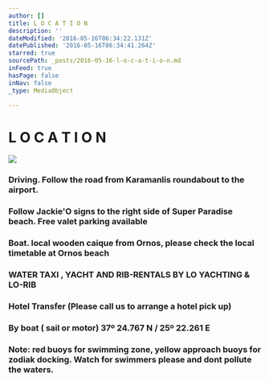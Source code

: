 ```yaml
---
author: []
title: L O C A T I O N
description: ''
dateModified: '2016-05-16T06:34:22.131Z'
datePublished: '2016-05-16T06:34:41.264Z'
starred: true
sourcePath: _posts/2016-05-16-l-o-c-a-t-i-o-n.md
inFeed: true
hasPage: false
inNav: false
_type: MediaObject

---
```

# L O C A T I O N
![](https://the-grid-user-content.s3-us-west-2.amazonaws.com/4129dcd9-c361-47dc-8a2d-7cb7de4f793f.jpg)

### Driving. Follow the road from Karamanlis roundabout to the airport.

### Follow Jackie'O signs to the right side of Super Paradise beach. Free valet parking available

### Boat. local wooden caique from Ornos, please check the local timetable at Ornos beach

### WATER TAXI , YACHT AND RIB-RENTALS BY LO YACHTING & LO-RIB

### Hotel Transfer (Please call us to arrange a hotel pick up)

### By boat ( sail or motor) 37º 24.767 N / 25º 22.261 E

### Note: red buoys for swimming zone, yellow approach buoys for zodiak docking. Watch for swimmers please and dont pollute the waters.
